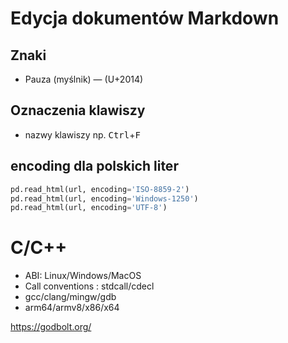 # Edycja dokumentów Markdown

## Znaki

- Pauza (myślnik) — (U+2014)

## Oznaczenia klawiszy
- nazwy klawiszy np. <kbd>Ctrl</kbd>+<kbd>F</kbd>


## encoding dla polskich liter

```py
pd.read_html(url, encoding='ISO-8859-2')
pd.read_html(url, encoding='Windows-1250')
pd.read_html(url, encoding='UTF-8')
```

# C/C++

- ABI: Linux/Windows/MacOS
- Call conventions : stdcall/cdecl
- gcc/clang/mingw/gdb
- arm64/armv8/x86/x64

https://godbolt.org/
